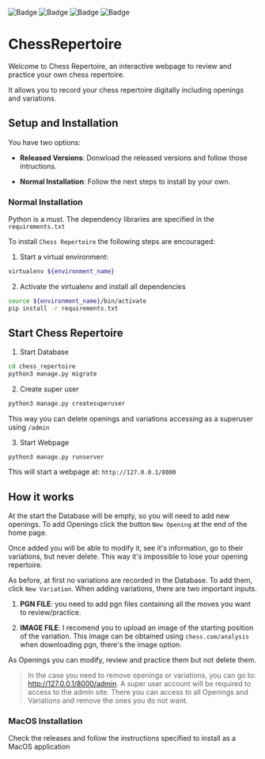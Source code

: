![Badge](https://img.shields.io/static/v1?label=LANGUAGE%20USED&message=PYTHON&labelColor=505050&color=3776AB&style=for-the-badge&logoWidth=20&logoColor=3776AB&logo=python)
![Badge](https://img.shields.io/static/v1?label=USES&message=DJANGO&labelColor=505050&color=092E20&style=for-the-badge&logoWidth=20&logoColor=092E20&logo=django)
![Badge](https://img.shields.io/static/v1?label=Created%20By&message=Paudom&labelColor=505050&color=F5B047&style=for-the-badge&logoWidth=20&logoColor=F5B047&logo=adafruit)
![Badge](https://img.shields.io/static/v1?label=Version&message=1.5.2&labelColor=505050&color=43AA8B&style=for-the-badge&logoWith=20&logoColor=43AA8B&logo=addthis)

# ChessRepertoire
Welcome to Chess Repertoire, an interactive webpage to review and practice your own chess repertoire. 

It allows you to record your chess repertoire digitally including openings and variations.

## Setup and Installation
You have two options:

- **Released Versions**: Donwload the released versions and follow those intructions.

- **Normal Installation**: Follow the next steps to install by your own.

### Normal Installation

Python is a must. The dependency libraries are specified in the `requirements.txt`

To install `Chess Repertoire` the following steps are encouraged:

1. Start a virtual environment:
```bash
virtualenv ${environment_name}
```

2. Activate the virtualenv and install all dependencies
```bash
source ${environment_name}/bin/activate
pip install -r requirements.txt
```

## Start Chess Repertoire
1. Start Database
```bash
cd chess_repertoire
python3 manage.py migrate
```

2. Create super user
```bash
python3 manage.py createsuperuser
```
This way you can delete openings and variations accessing as a superuser using `/admin`

3. Start Webpage
```
python3 manage.py runserver
```
This will start a webpage at: `http://127.0.0.1/8000`

## How it works
At the start the Database will be empty, so you will need to add new openings. To add Openings click the button `New Opening` at the end of the home page.

Once added you will be able to modify it, see it's information, go to their variations, but never delete. This way it's impossible to lose your opening repertoire. 

As before, at first no variations are recorded in the Database. To add them, click `New Variation`. When adding variations, there are two important inputs.

1. **PGN FILE**: you need to add pgn files containing all the moves you want to review/practice.

2.  **IMAGE FILE**: I recomend you to upload an image of the starting position of the variation. This image can be obtained using `chess.com/analysis` when downloading pgn, there's the image option.

As Openings you can modify, review and practice them but not delete them.

> In the case you need to remove openings or variations, you can go to: http://127.0.0.1/8000/admin. A super user account will be required to access to the admin site. There you can access to all Openings and Variations and remove the ones you do not want.

### MacOS Installation
Check the releases and follow the instructions specified to install as a MacOS application